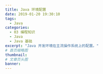```yaml
---
title: Java 环境配置
date: 2019-01-20 19:30:10
tags:
  - Java
categories:
  - 03 编程知识
  - Java
  - Java 基础
excerpt: "Java 开发环境在主流操作系统上的配置。"
# 首页缩略图
thumbnail:
# 文章页头图
banner:
---
```

